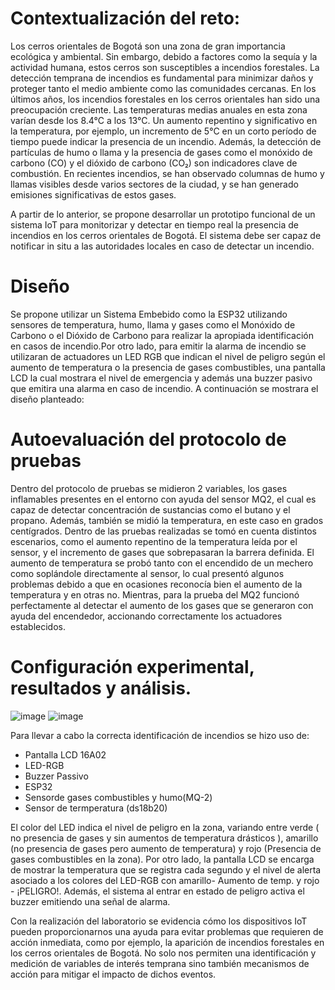 # Contextualización del reto:    

Los cerros orientales de Bogotá son una zona de gran importancia ecológica y ambiental. Sin embargo, debido a factores como la sequía y la actividad humana, estos cerros son susceptibles a incendios forestales. La detección temprana de incendios es fundamental para minimizar daños y proteger tanto el medio ambiente como las comunidades cercanas. En los últimos años, los incendios forestales en los cerros orientales han sido una preocupación creciente. Las temperaturas medias anuales en esta zona varían desde los 8.4°C a los 13°C. Un aumento repentino y significativo en la temperatura, por ejemplo, un incremento de 5°C en un corto período de tiempo puede indicar la presencia de un incendio. Además, la detección de partículas de humo o llama y la presencia de gases como el monóxido de carbono (CO) y el dióxido de carbono (CO₂) son indicadores clave de combustión. En recientes incendios, se han observado columnas de humo y llamas visibles desde varios sectores de la ciudad, y se han generado emisiones significativas de estos gases. 

A partir de lo anterior, se propone desarrollar un prototipo funcional de un sistema IoT para monitorizar y detectar en tiempo real la presencia de incendios en los cerros orientales de Bogotá. El sistema debe ser capaz de notificar in situ a las autoridades locales en caso de detectar un incendio.

# Diseño

Se propone utilizar un Sistema Embebido como la ESP32 utilizando sensores de temperatura, humo, llama y gases como el Monóxido de Carbono o el Dióxido de Carbono para realizar la apropiada identificación en casos de incendio.Por otro lado, para emitir la alarma de incendio se utilizaran de actuadores un LED RGB que indican el nivel de peligro según el aumento de temperatura o la presencia de gases combustibles, una pantalla LCD la cual mostrara el nivel de emergencia y además una buzzer pasivo que emitira una alarma en caso de incendio. A continuación se mostrara el diseño planteado:

# Autoevaluación del protocolo de pruebas
Dentro del protocolo de pruebas se midieron 2 variables, los gases inflamables presentes en el entorno con ayuda del sensor MQ2, el cual es capaz de detectar concentración de sustancias como el butano y el propano. Además, también se midió la temperatura, en este caso en grados centígrados. 
Dentro de las pruebas realizadas se tomó en cuenta distintos escenarios, como el aumento repentino de la temperatura leída por el sensor, y el incremento de gases que sobrepasaran la barrera definida. El aumento de temperatura se probó tanto con el encendido de un mechero como soplándole directamente al sensor, lo cual presentó algunos problemas debido a que en ocasiones reconocía bien el aumento de la temperatura y en otras no. Mientras, para la prueba del MQ2 funcionó perfectamente al detectar el aumento de los gases que se generaron con ayuda del encendedor, accionando correctamente los actuadores establecidos.

# Configuración experimental, resultados y análisis.

![image](https://github.com/user-attachments/assets/e8ba4dae-970f-4587-ba13-0aa24b34fe82)
![image](https://github.com/user-attachments/assets/40657e7e-5e57-4167-808d-fa871ef870e3)


Para llevar a cabo la correcta identificación de incendios se hizo uso de:

- Pantalla LCD 16A02
- LED-RGB
- Buzzer Passivo
- ESP32
- Sensorde gases combustibles y humo(MQ-2)
- Sensor de termperatura (ds18b20)

El color del LED indica el nivel de peligro en la zona, variando entre verde ( no presencia de gases y sin aumentos de temperatura drásticos ), amarillo (no presencia de gases pero aumento de temperatura) y rojo (Presencia de gases combustibles en la zona). Por otro lado, la pantalla LCD se encarga de mostrar la temperatura que se registra cada segundo y el nivel de alerta asociado a los colores del LED-RGB con amarillo- Aumento de temp. y rojo - ¡PELIGRO!. Además, el sistema al entrar en estado de peligro activa el buzzer emitiendo una señal de alarma.

Con la realización del laboratorio se evidencia cómo los dispositivos IoT pueden proporcionarnos una ayuda para evitar problemas que requieren de acción inmediata, como por ejemplo, la aparición de incendios forestales en los cerros orientales de Bogotá. No solo nos permiten una identificación y medición de variables de interés temprana sino también mecanismos de acción para mitigar el impacto de dichos eventos. 
